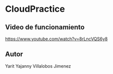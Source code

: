 # CloudPractice

## Video de funcionamiento

https://www.youtube.com/watch?v=8rLncVQS6y8

## Autor
Yarit Yajanny Villalobos Jimenez
